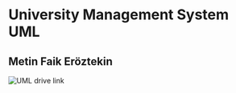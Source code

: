 # University Management System UML
## Metin Faik Eröztekin
![UML drive link](https://drive.google.com/uc?id=1FeNdCObBS0NREY7MEa-DQh1IayDESQo1)
